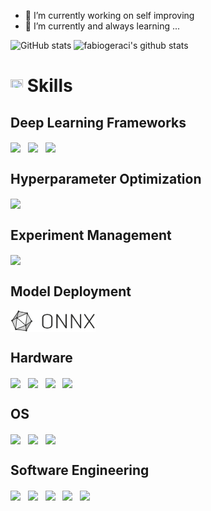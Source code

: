 - 🔭 I’m currently working on self improving 
- 🌱 I’m currently and always learning ...

![GitHub stats](https://github-readme-stats.vercel.app/api?username=fabiogeraci&show_icons=true&theme=radical)
![fabiogeraci's github stats](https://github-readme-streak-stats.herokuapp.com/?user=fabiogeraci&theme=prussian)

# <img height="20" width="20" src="https://github.githubassets.com/images/icons/emoji/unicode/1f6e0.png"> Skills

## Deep Learning Frameworks
<p align="left" dir="auto">
      <img align="center" src="https://camo.githubusercontent.com/e0af84521a474956fc781af46a392cede22b59034415df6d4a876ce55c7f2696/68747470733a2f2f65787465726e616c2d636f6e74656e742e6475636b6475636b676f2e636f6d2f69752f3f753d687474707325334125324625324669312e77702e636f6d25324664617461736369656e63657765656b2e6f726725324677702d636f6e74656e7425324675706c6f616473253246323031392532463132253246666173742e61695f2e6a706725334673736c2533443126663d31266e6f66623d31" height="40" data-canonical-src="https://external-content.duckduckgo.com/iu/?u=https%3A%2F%2Fi1.wp.com%2Fdatascienceweek.org%2Fwp-content%2Fuploads%2F2019%2F12%2Ffast.ai_.jpg%3Fssl%3D1&amp;f=1&amp;nofb=1" height="35" style="max-width: 100%">
      &nbsp;
      <img align="center" src="https://raw.githubusercontent.com/valohai/ml-logos/master/keras-text.svg" height="35" style="max-width: 100%;">
      &nbsp;
      <img align="center" src="https://raw.githubusercontent.com/valohai/ml-logos/master/pytorch.svg" height="35" style="max-width: 100%;">
</p>

## Hyperparameter Optimization
<p align="left" dir="auto">
      <img align="center" src="https://raw.githubusercontent.com/optuna/optuna/master/docs/image/optuna-logo.png" height="35" style="max-width: 100%">
</p>

## Experiment Management
<p align="left" dir="auto">
      <img align="center" src="https://raw.githubusercontent.com/wandb/client/master/.github/wb-logo-lightbg.png" height="35" style="max-width: 100%">      
</p>

## Model Deployment

<p align="left" dir="auto">
      <img align="center" src="https://raw.githubusercontent.com/onnx/onnx/main/docs/ONNX_logo_main.png" height="35" style="max-width: 100%">
</p>

## Hardware
<p align="left" dir="auto">
      <img align="center" src="https://camo.githubusercontent.com/6e984be00dd03cf86490134cdc29c38550f470720f006cbff657d1956e30c3ff/68747470733a2f2f706e67696d672e636f6d2f75706c6f6164732f696e74656c2f696e74656c5f504e4731322e706e67" height="35" data-canonical-src="https://pngimg.com/uploads/intel/intel_PNG12.png" height="35" style="max-width: 100%">
      &nbsp;
      <img align="center" src="https://img.shields.io/badge/Heroku-430098?style=for-the-badge&logo=heroku&logoColor=white" height="35" style="max-width: 100%;">
      &nbsp;
      <img align="center" src="https://img.shields.io/badge/Google_Cloud-4285F4?style=for-the-badge&logo=google-cloud&logoColor=white" height="35" style="max-width: 100%;">
      &nbsp;
      <img align="center" src="https://img.shields.io/badge/Amazon_AWS-FF9900?style=for-the-badge&logo=amazonaws&logoColor=white" height="35" style="max-width: 100%;">
</p>

## OS
<p align="left" dir="auto">
      <img align="center" src="https://img.shields.io/badge/Ubuntu-E95420?style=for-the-badge&logo=ubuntu&logoColor=white" height="35" style="max-width: 100%">
      &nbsp;
      <img align="center" src="https://img.shields.io/badge/mac%20os-000000?style=for-the-badge&logo=apple&logoColor=white" height="35" style="max-width: 100%;">
      &nbsp;
      <img align="center" src="https://img.shields.io/badge/Windows-0078D6?style=for-the-badge&logo=windows&logoColor=white" height="35" style="max-width: 100%;">
</p>

## Software Engineering
<p align="left" dir="auto">
      <img align="center" src="https://raw.githubusercontent.com/dnth/logos/master/logos/git.svg" height="35" style="max-width: 100%">
      &nbsp;
      <img align="center" src="https://raw.githubusercontent.com/dnth/logos/master/logos/jupyter.svg" height="35" style="max-width: 100%;">
      &nbsp;
      <img align="center" src="https://camo.githubusercontent.com/d9f06d243f246d645f89946ea6b0539841c070d849a1fdd7acdab235cf794236/68747470733a2f2f73332d75732d776573742d312e616d617a6f6e6177732e636f6d2f756d6272656c6c612d626c6f672d75706c6f6164732f77702d636f6e74656e742f75706c6f6164732f323031362f30332f646f636b65722d6c6f676f2e6a7067" height="35" data-canonical-src="https://s3-us-west-1.amazonaws.com/umbrella-blog-uploads/wp-content/uploads/2016/03/docker-logo.jpg" height="35" style="max-width: 100%;">
      &nbsp;
      <img align="center" src="https://img.shields.io/badge/PyCharm-000000.svg?&style=for-the-badge&logo=PyCharm&logoColor=white" height="35" style="max-width: 100%;">
      &nbsp;
      <img align="center" src="https://img.shields.io/badge/Colab-F9AB00?style=for-the-badge&logo=googlecolab&color=525252" height="35" style="max-width: 100%;">
</p>
